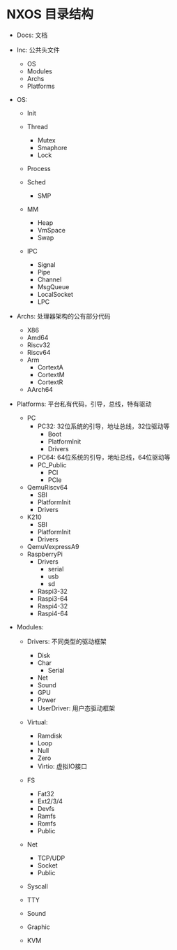 # NXOS 目录结构

- Docs: 文档

- Inc: 公共头文件

    - OS
    - Modules
    - Archs
    - Platforms

- OS:

    - Init
    - Thread
        - Mutex
        - Smaphore
        - Lock
    - Process
    - Sched
        - SMP

    - MM
        - Heap
        - VmSpace
        - Swap

    - IPC
        - Signal
        - Pipe
        - Channel
        - MsgQueue
        - LocalSocket
        - LPC

- Archs: 处理器架构的公有部分代码

    - X86
    - Amd64
    - Riscv32
    - Riscv64
    - Arm
        - CortextA
        - CortextM
        - CortextR
    - AArch64
    
- Platforms: 平台私有代码，引导，总线，特有驱动
    
    - PC
        - PC32: 32位系统的引导，地址总线，32位驱动等
            - Boot
            - PlatformInit
            - Drivers
        - PC64: 64位系统的引导，地址总线，64位驱动等
        - PC_Public
            - PCI
            - PCIe
    - QemuRiscv64
        - SBI
        - PlatformInit
        - Drivers    
    - K210
        - SBI
        - PlatformInit
        - Drivers    
    - QemuVexpressA9
    - RaspberryPi
        - Drivers
            - serial
            - usb
            - sd
        - Raspi3-32
        - Raspi3-64
        - Raspi4-32
        - Raspi4-64

- Modules:
    - Drivers:  不同类型的驱动框架  
        - Disk
        - Char
            - Serial
        - Net
        - Sound
        - GPU
        - Power
        - UserDriver: 用户态驱动框架
    
    - Virtual: 
        - Ramdisk
        - Loop
        - Null
        - Zero
        - Virtio: 虚拟IO接口

    - FS
        - Fat32
        - Ext2/3/4
        - Devfs
        - Ramfs
        - Romfs
        - Public

    - Net 
        - TCP/UDP
        - Socket
        - Public

    - Syscall

    - TTY

    - Sound

    - Graphic

    - KVM